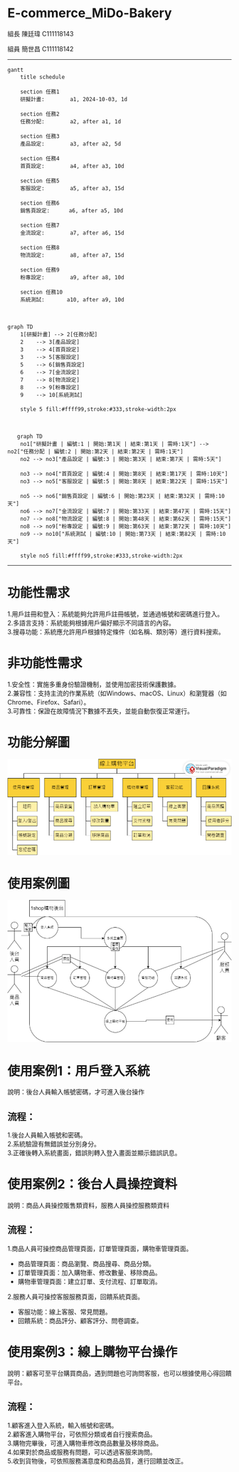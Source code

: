 # E-commerce_MiDo-Bakery
組長 陳廷瑋 C111118143

組員 簡世昌 C111118142
***

```mermaid
gantt
    title schedule

    section 任務1
    研擬計畫:        a1, 2024-10-03, 1d

    section 任務2
    任務分配:        a2, after a1, 1d

    section 任務3
    產品設定:        a3, after a2, 5d

    section 任務4
    首頁設定:        a4, after a3, 10d

    section 任務5
    客服設定:        a5, after a3, 15d

    section 任務6
    銷售頁設定:      a6, after a5, 10d

    section 任務7
    金流設定:        a7, after a6, 15d

    section 任務8
    物流設定:        a8, after a7, 15d

    section 任務9
    粉專設定:        a9, after a8, 10d

    section 任務10
    系統測試:       a10, after a9, 10d

```

&nbsp;
&nbsp;

```mermaid
graph TD
    1[研擬計畫] --> 2[任務分配]
    2    --> 3[產品設定]
    3    --> 4[首頁設定]
    3    --> 5[客服設定]
    5    --> 6[銷售頁設定]
    6    --> 7[金流設定]
    7    --> 8[物流設定]
    8    --> 9[粉專設定]
    9    --> 10[系統測試]

    style 5 fill:#ffff99,stroke:#333,stroke-width:2px

```

&nbsp;
&nbsp;

```mermaid
   graph TD
    no1["研擬計畫 | 編號:1 | 開始:第1天 | 結束:第1天 | 需時:1天"] --> no2["任務分配 | 編號:2 | 開始:第2天 | 結束:第2天 | 需時:1天"]
    no2 --> no3["產品設定 | 編號:3 | 開始:第3天 | 結束:第7天 | 需時:5天"]

    no3 --> no4["首頁設定 | 編號:4 | 開始:第8天 | 結束:第17天 | 需時:10天"]
    no3 --> no5["客服設定 | 編號:5 | 開始:第8天 | 結束:第22天 | 需時:15天"]

    no5 --> no6["銷售頁設定 | 編號:6 | 開始:第23天 | 結束:第32天 | 需時:10天"]
    no6 --> no7["金流設定 | 編號:7 | 開始:第33天 | 結束:第47天 | 需時:15天"]
    no7 --> no8["物流設定 | 編號:8 | 開始:第48天 | 結束:第62天 | 需時:15天"]
    no8 --> no9["粉專設定 | 編號:9 | 開始:第63天 | 結束:第72天 | 需時:10天"]
    no9 --> no10["系統測試 | 編號:10 | 開始:第73天 | 結束:第82天 | 需時:10天"]

    style no5 fill:#ffff99,stroke:#333,stroke-width:2px
```

***

# 功能性需求
1.用戶註冊和登入：系統能夠允許用戶註冊帳號，並通過帳號和密碼進行登入。  
2.多語言支持：系統能夠根據用戶偏好顯示不同語言的內容。  
3.搜尋功能：系統應允許用戶根據特定條件（如名稱、類別等）進行資料搜索。   

# 非功能性需求
1.安全性：實施多重身份驗證機制，並使用加密技術保護數據。  
2.兼容性：支持主流的作業系統（如Windows、macOS、Linux）和瀏覽器（如Chrome、Firefox、Safari）。  
3.可靠性：保證在故障情況下數據不丟失，並能自動恢復正常運行。  

# 功能分解圖
![image](功能分解圖.png)  

# 使用案例圖
![image](使用案例圖.png)

# 使用案例1：用戶登入系統
說明：後台人員輸入帳號密碼，才可進入後台操作  
## 流程：
1.後台人員輸入帳號和密碼。  
2.系統驗證有無錯誤並分別身分。  
3.正確後轉入系統畫面，錯誤則轉入登入畫面並顯示錯誤訊息。

# 使用案例2：後台人員操控資料
說明：商品人員操控販售類資料，服務人員操控服務類資料  
## 流程：
1.商品人員可操控商品管理頁面，訂單管理頁面，購物車管理頁面。  
* 商品管理頁面：商品瀏覽、商品搜尋、商品分類。  
* 訂單管理頁面：加入購物車、修改數量、移除商品。  
* 購物車管理頁面：建立訂單、支付流程、訂單取消。  
  
2.服務人員可操控客服服務頁面，回饋系統頁面。
* 客服功能：線上客服、常見問題。  
* 回饋系統：商品評分、顧客評分、問卷調查。  
  
# 使用案例3：線上購物平台操作
說明：顧客可至平台購買商品，遇到問題也可詢問客服，也可以根據使用心得回饋平台。  
## 流程：
1.顧客進入登入系統，輸入帳號和密碼。  
2.顧客進入購物平台，可依照分類或者自行搜索商品。  
3.購物完畢後，可進入購物車修改商品數量及移除商品。  
4.如果對於商品或服務有問題，可以透過客服來詢問。  
5.收到貨物後，可依照服務滿意度和商品品質，進行回饋並改正。  
